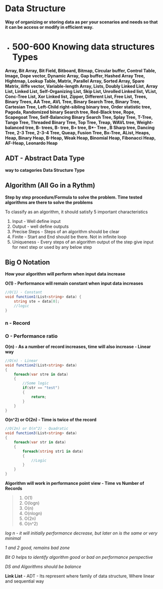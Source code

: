# Data Structure
**Way of organizing or storing data as per your scenarios and needs so that it can be access or modify in efficient way.**

- # 500-600 Knowing data structures Types
__Array, Bit Array, Bit Field, Bitboard, Bitmap, Circular buffer, Control Table, Image, Dope vector, Dynamic Array, Gap buffer, Hashed Array Tree, Hightmap, Lookup Table, Matrix, Parallel Array, Sorted Array, Spare Matrix, iliffe vector, Variable-length Array, Lists, Doubly Linked List, Array List, Linked List, Self-Organizing List, Skip List, Unrolled Linked list, VList, Conc-Tree List, Xor Linked list, Zipper, Different List, Free List, Trees, Binary Trees, AA Tree, AVL Tree, Binary Search Tree, Binary Tree, Cartesian Tree, Left-Child right-sibling binary tree, Order statistic tree, Pagoda, Randomized binary Search tree, Red-Black tree, Rope, Scapegoat Tree, Self-Balancing Binary Search Tree, Splay Tree, T-Tree, Tango Tree, Threaded Binary Tree, Top Tree, Treap, WAVL tree, Weight-balanced tree, B- trees, B- tree, B+ tree, B*- Tree , B Sharp tree, Dancing Tree, 2-3 Tree, 2-3-4 Tree, Queap, Fusion Tree, Bx-Tree, AList, Heaps, Heap, Binary Heap, B-Heap, Weak Heap, Binomial Heap, Fibonacci Heap, AF-Heap, Leonardo Heap__


## ADT - Abstract Data Type 
__way to catagories Data Structure Type__

## Algorithm (All Go in a Rythm)
__Step by step procedure/Formula to solve the problem. Time tested algorithms are there to solve the problems__

To classify as an algorithm, it should satisfy 5 important characteristics
1. Input - Well define input
2. Output - well define outputs
3. Precise Steps - Steps of an algorithm should be clear 
4. Finite - Start and End should be there. Not in infinite loop
5. Uniqueness - Every steps of an algorithm output of the step give input for next step or used by any below step


## Big O Notation
__How your algorithm will perform when input data increase__

__O(1) - Performance will remain constant when input data increases__
```csharp
//O(1) - Constant
void function1(List<string> data) {
    string ste = data[0];
    //logic
}
```

### n - Record
### O - Performance ratio 

__O(n) - As a number of record increases, time will also increase - Linear way__
```csharp
//O(n) - Linear
void function2(List<string> data)
{
    foreach(var stre in data)
    {
        //Some logic
        if(str == "test")
        {
            return;
        }
    }
}
```

__O(n^2) or O(2n) - Time is twice of the record__
```csharp
//O(2n) or O(n^2) - Quadratic
void function3(List<string> data)
{
    foreach(var str in data)
    {
        foreach(string str1 in data)
        {
            //Logic
        }
    }
}
```

__Algorithm will work in performance point view - Time vs Number of Records__

> 1. O(1)
> 2. O(logn)
> 3. O(n)
> 4. O(nlogn)
> 5. O(2n)
> 6. O(n^2)

_log n - it will initially performance decrease, but later on is the same or very minimal_

_1 and 2 good, remains bad zone_

_Bit O helps to identify algorithm good or bad on performance perspective_

_DS and Algorithms should be balance_


__Link List__ - ADT - Its represent where family of data structure, Where linear and sequential way

